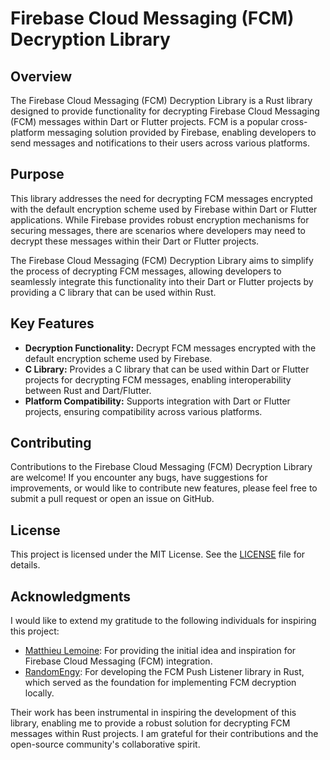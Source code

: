 # Firebase Cloud Messaging (FCM) Decryption Library

## Overview

The Firebase Cloud Messaging (FCM) Decryption Library is a Rust library designed to provide functionality for decrypting Firebase Cloud Messaging (FCM) messages within Dart or Flutter projects. FCM is a popular cross-platform messaging solution provided by Firebase, enabling developers to send messages and notifications to their users across various platforms.

## Purpose

This library addresses the need for decrypting FCM messages encrypted with the default encryption scheme used by Firebase within Dart or Flutter applications. While Firebase provides robust encryption mechanisms for securing messages, there are scenarios where developers may need to decrypt these messages within their Dart or Flutter projects.

The Firebase Cloud Messaging (FCM) Decryption Library aims to simplify the process of decrypting FCM messages, allowing developers to seamlessly integrate this functionality into their Dart or Flutter projects by providing a C library that can be used within Rust.

## Key Features

- **Decryption Functionality:** Decrypt FCM messages encrypted with the default encryption scheme used by Firebase.
- **C Library:** Provides a C library that can be used within Dart or Flutter projects for decrypting FCM messages, enabling interoperability between Rust and Dart/Flutter.
- **Platform Compatibility:** Supports integration with Dart or Flutter projects, ensuring compatibility across various platforms.

## Contributing

Contributions to the Firebase Cloud Messaging (FCM) Decryption Library are welcome! If you encounter any bugs, have suggestions for improvements, or would like to contribute new features, please feel free to submit a pull request or open an issue on GitHub.

## License

This project is licensed under the MIT License. See the [LICENSE](LICENSE) file for details.

## Acknowledgments

I would like to extend my gratitude to the following individuals for inspiring this project:

- [Matthieu Lemoine](https://github.com/MatthieuLemoine/electron-push-receiver): For providing the initial idea and inspiration for Firebase Cloud Messaging (FCM) integration.
- [RandomEngy](https://github.com/RandomEngy/fcm-push-listener): For developing the FCM Push Listener library in Rust, which served as the foundation for implementing FCM decryption locally.

Their work has been instrumental in inspiring the development of this library, enabling me to provide a robust solution for decrypting FCM messages within Rust projects. I am grateful for their contributions and the open-source community's collaborative spirit.
